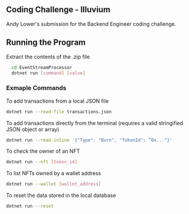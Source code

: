 ## Coding Challenge - Illuvium
Andy Lower's submission for the Backend Engineer coding challenge.


## Running the Program
Extract the contents of the .zip file 
```sh
  cd EventStreamProcessor
  dotnet run [command] [value]
  ```

### Exmaple Commands

To add transactions from a local JSON file
  ```sh
  dotnet run --read-file transactions.json
  ```

To add transactions directly from the terminal (requires a valid stringified JSON object or array)
  ```sh
  dotnet run --read-inline '{"Type": "Burn", "TokenId": “0x..."}'
  ```

To check the owner of an NFT
  ```sh
  dotnet run --nft [token_id]
  ```

To list NFTs owned by a wallet address
  ```sh
  dotnet run --wallet [wallet_address]
  ```

To reset the data stored in the local database
  ```sh
  dotnet run --reset
  ```
